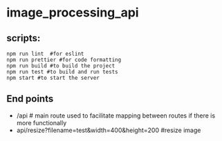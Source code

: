 # image_processing_api

## scripts:

```
npm run lint  #for eslint
npm run prettier #for code formatting
npm run build #to build the project
npm run test #to build and run tests
npm start #to start the server

```

## End points

- /api # main route used to facilitate mapping between routes if there is more functionally 
- api/resize?filename=test&width=400&height=200 #resize image 
